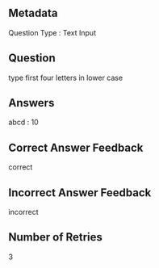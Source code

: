## Metadata
Question Type : Text Input

## Question
type first four letters in lower case

## Answers
abcd : 10

## Correct Answer Feedback
correct

## Incorrect Answer Feedback
incorrect

## Number of Retries
3

